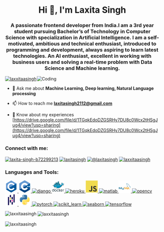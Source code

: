 <h1 align="center">Hi 👋, I'm Laxita Singh</h1>
<h3 align="center">A passionate frontend developer from India.I am a 3rd year student pursuing Bachelor’s of Technology in Computer Science with specialization in Artificial Intelligence. I am a self-motivated, ambitious and technical enthusiast, introduced to programming and development, always aspiring to learn latest technologies. An AI enthusiast, excellent in working with business users and solving a real-time problem with Data Science and Machine learning.</h3>


<img align="right" alt="Coding" width="400" src="https://media2.giphy.com/media/v1.Y2lkPTc5MGI3NjExOTg0NTYzOWVjYjYyNzAwODNlNDI1NmYwZjYzMzM4NDkzNzJiNmZkZiZlcD12MV9pbnRlcm5hbF9naWZzX2dpZklkJmN0PXM/NgurY1o4z080Jfoyzw/giphy.gif">

<p align="left"> <a href="https://github.com/ryo-ma/github-profile-trophy"><img src="https://github-profile-trophy.vercel.app/?username=laxxitaasingh" alt="laxxitaasingh" /></a> </p>

- 💬 Ask me about **Machine Learning, Deep learning, Natural Language processing**

- 📫 How to reach me **laxitasingh2112@gmail.com**

- 📄 Know about my experiences [https://drive.google.com/file/d/1TGqkEdoDZGSRHy7DU8c0Wcx2tHSgJug4/view?usp=sharing](https://drive.google.com/file/d/1TGqkEdoDZGSRHy7DU8c0Wcx2tHSgJug4/view?usp=sharing)

<h3 align="left">Connect with me:</h3>
<p align="left">
<a href="https://linkedin.com/in/laxita-singh-b72299213" target="blank"><img align="center" src="https://raw.githubusercontent.com/rahuldkjain/github-profile-readme-generator/master/src/images/icons/Social/linked-in-alt.svg" alt="laxita-singh-b72299213" height="30" width="40" /></a>
<a href="https://kaggle.com/laxitasingh" target="blank"><img align="center" src="https://raw.githubusercontent.com/rahuldkjain/github-profile-readme-generator/master/src/images/icons/Social/kaggle.svg" alt="laxitasingh" height="30" width="40" /></a>
<a href="https://medium.com/@laxitasingh" target="blank"><img align="center" src="https://raw.githubusercontent.com/rahuldkjain/github-profile-readme-generator/master/src/images/icons/Social/medium.svg" alt="@laxitasingh" height="30" width="40" /></a>
<a href="https://www.leetcode.com/laxxitaasingh" target="blank"><img align="center" src="https://raw.githubusercontent.com/rahuldkjain/github-profile-readme-generator/master/src/images/icons/Social/leet-code.svg" alt="laxxitaasingh" height="30" width="40" /></a>
</p>

<h3 align="left">Languages and Tools:</h3>
<p align="left"> <a href="https://www.cprogramming.com/" target="_blank" rel="noreferrer"> <img src="https://raw.githubusercontent.com/devicons/devicon/master/icons/c/c-original.svg" alt="c" width="40" height="40"/> </a> <a href="https://www.w3schools.com/cpp/" target="_blank" rel="noreferrer"> <img src="https://raw.githubusercontent.com/devicons/devicon/master/icons/cplusplus/cplusplus-original.svg" alt="cplusplus" width="40" height="40"/> </a> <a href="https://www.djangoproject.com/" target="_blank" rel="noreferrer"> <img src="https://cdn.worldvectorlogo.com/logos/django.svg" alt="django" width="40" height="40"/> </a> <a href="https://www.docker.com/" target="_blank" rel="noreferrer"> <img src="https://raw.githubusercontent.com/devicons/devicon/master/icons/docker/docker-original-wordmark.svg" alt="docker" width="40" height="40"/> </a> <a href="https://heroku.com" target="_blank" rel="noreferrer"> <img src="https://www.vectorlogo.zone/logos/heroku/heroku-icon.svg" alt="heroku" width="40" height="40"/> </a> <a href="https://developer.mozilla.org/en-US/docs/Web/JavaScript" target="_blank" rel="noreferrer"> <img src="https://raw.githubusercontent.com/devicons/devicon/master/icons/javascript/javascript-original.svg" alt="javascript" width="40" height="40"/> </a> <a href="https://www.mathworks.com/" target="_blank" rel="noreferrer"> <img src="https://upload.wikimedia.org/wikipedia/commons/2/21/Matlab_Logo.png" alt="matlab" width="40" height="40"/> </a> <a href="https://www.mysql.com/" target="_blank" rel="noreferrer"> <img src="https://raw.githubusercontent.com/devicons/devicon/master/icons/mysql/mysql-original-wordmark.svg" alt="mysql" width="40" height="40"/> </a> <a href="https://opencv.org/" target="_blank" rel="noreferrer"> <img src="https://www.vectorlogo.zone/logos/opencv/opencv-icon.svg" alt="opencv" width="40" height="40"/> </a> <a href="https://pandas.pydata.org/" target="_blank" rel="noreferrer"> <img src="https://raw.githubusercontent.com/devicons/devicon/2ae2a900d2f041da66e950e4d48052658d850630/icons/pandas/pandas-original.svg" alt="pandas" width="40" height="40"/> </a> <a href="https://www.python.org" target="_blank" rel="noreferrer"> <img src="https://raw.githubusercontent.com/devicons/devicon/master/icons/python/python-original.svg" alt="python" width="40" height="40"/> </a> <a href="https://pytorch.org/" target="_blank" rel="noreferrer"> <img src="https://www.vectorlogo.zone/logos/pytorch/pytorch-icon.svg" alt="pytorch" width="40" height="40"/> </a> <a href="https://scikit-learn.org/" target="_blank" rel="noreferrer"> <img src="https://upload.wikimedia.org/wikipedia/commons/0/05/Scikit_learn_logo_small.svg" alt="scikit_learn" width="40" height="40"/> </a> <a href="https://seaborn.pydata.org/" target="_blank" rel="noreferrer"> <img src="https://seaborn.pydata.org/_images/logo-mark-lightbg.svg" alt="seaborn" width="40" height="40"/> </a> <a href="https://www.tensorflow.org" target="_blank" rel="noreferrer"> <img src="https://www.vectorlogo.zone/logos/tensorflow/tensorflow-icon.svg" alt="tensorflow" width="40" height="40"/> </a> </p>

<p><img align="left" src="https://github-readme-stats.vercel.app/api/top-langs?username=laxxitaasingh&show_icons=true&locale=en&layout=compact" alt="laxxitaasingh" /></p>

<p>&nbsp;<img align="center" src="https://github-readme-stats.vercel.app/api?username=laxxitaasingh&show_icons=true&locale=en" alt="laxxitaasingh" /></p>

<p><img align="center" src="https://github-readme-streak-stats.herokuapp.com/?user=laxxitaasingh&" alt="laxxitaasingh" /></p>
